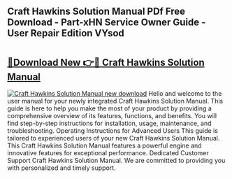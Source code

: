 ## Craft Hawkins Solution Manual PDf Free Download - Part-xHN Service Owner Guide - User Repair Edition VYsod

# <h2><a href="http://bc81333.oget.top/?id=Craft+Hawkins+Solution+Manual">🔗Download New 👉🔴 Craft Hawkins Solution Manual</a></h2>

[![Craft Hawkins Solution Manual new download](https://i.imgur.com/5g1atiW.png)](http://bc81333.oget.top/?id=Craft+Hawkins+Solution+Manual)
Hello and welcome to the user manual for your newly integrated Craft Hawkins Solution Manual. This guide is here to help you make the most of your product by providing a comprehensive overview of its features, functions, and benefits. You will find step-by-step instructions for installation, usage, maintenance, and troubleshooting. Operating Instructions for Advanced Users This guide is tailored to experienced users of your new Craft Hawkins Solution Manual. This Craft Hawkins Solution Manual features a powerful engine and innovative features for exceptional performance. Dedicated Customer Support Craft Hawkins Solution Manual. We are committed to providing you with personalized and timely support.
